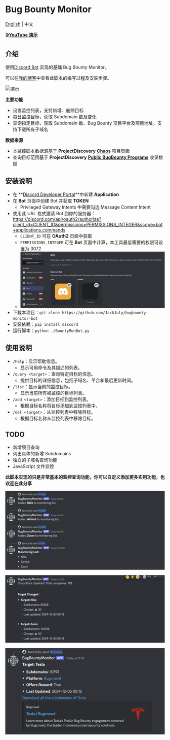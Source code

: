 # Bug Bounty Monitor

[English](README.md) | 中文

🎬[**YouTube 演示**](https://www.youtube.com/watch?v=31ocxVjui-M)

## 介绍

使用[Discord Bot](https://discord.com/) 实现的基础 Bug Bounty Monitor。

可以在[我的博客](https://www.ju1y.top/blogs/4)中查看此脚本的编写过程及安装步骤。

![演示](screenshots/demo.gif)

**主要功能**

- 设置监控列表，支持新增、删除目标
- 每日监控目标，获取 Subdomain 数及变化
- 查询指定目标，获取 Subdomain 数、Bug Bounty 项目平台及项目地址，支持下载所有子域名

**数据来源**

- 本监控脚本数据源基于 **ProjectDiscovery** [**Chaos**](https://chaos.projectdiscovery.io/) 项目页面
- 查询目标范围基于 **ProjectDiscovery** [**Public BugBounty Programs**](https://github.com/projectdiscovery/public-bugbounty-programs) 收录数据

## 安装说明

- 在 **[Discord Developer Portal](https://discord.com/developers/applications)**中新建 **Application**
- 在 **Bot** 页面中创建 Bot 并获取 **TOKEN**
  - Privileged Gateway Intents 中需要勾选 Message Content Intent
- 使用此 URL 格式邀请 Bot 到你的服务器：https://discord.com/api/oauth2/authorize?client_id=CLIENT_ID&permissions=PERMISSIONS_INTEGER&scope=bot+applications.commands
  - `CLIENT_ID` 可在 **OAuth2** 页面中获取
  - `PERMISSIONS_INTEGER` 可在 **Bot** 页面中计算，本工具最低需要的权限可设置为 3072
  - ![截图](screenshots/04.png)
- 下载本项目：`git clone https://github.com/JackJuly/bugbounty-monitor-bot`
- 安装依赖：`pip install discord`
- 运行脚本：`python ./BountyMonBot.py`

## 使用说明

- `/help`：显示帮助信息。
  - 显示可用命令及其描述的列表。
- `/query <target>`：查询特定目标的信息。
  - 提供目标的详细信息，包括子域名、平台和最后更新时间。
- `/list`：显示当前的监控目标。
  - 显示当前所有被监控的目标列表。
- `/add <target>`：添加目标到监控列表。
  - 根据目标名称将目标添加到监控列表中。
- `/del <target>`：从监控列表中移除目标。
  - 根据目标名称从监控列表中移除目标。

## TODO

- 新增项目查询
- 列出具体的新增 Subdomains
- 独立的子域名查询功能
- JavaScript 文件监控

**此脚本实现的只是非常基本的监控查询功能，你可以自定义添加更多实用功能，也欢迎在此分享**

![截图](screenshots/01.png)

![截图](screenshots/02.png)

![截图](screenshots/03.png)
